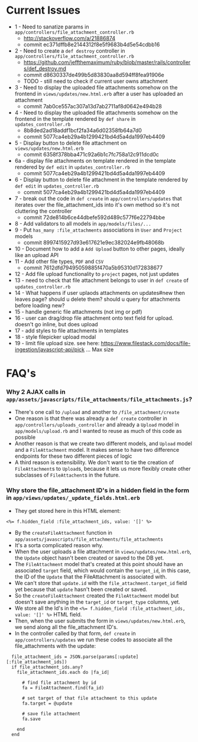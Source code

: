 # Current Issues

- 1 - Need to sanatize params in `app/controllers/file_attachment_controller.rb`
  + http://stackoverflow.com/a/21886874
  + commit ec371dffb8e2144312f8e5f9683b4d5e54cdbb16
- 2 - Need to create a `def destroy` controller in `app/controllers/file_attachment_controller.rb`
  + https://github.com/jeffthemaximum/ruby/blob/master/rails/controllers/def_destroy.md
  + commit d8630337de499b5d83830aa8d594ff8fea91906e
  + TODO - still need to check if current user owns attachment
- 3 - Need to display the uploaded file attachments somehow on the frontend in `views/updates/new.html.erb` after a user has uploaded an attachment
  + commit 7ab0ce557ac307a13d7ab2711af8d0642e494b28
- 4 - Need to display the uploaded file attachments somehow on the frontend in the template rendered by `def share` in `updates_controller.rb`
  + 8b8ded2ad18addf1bcf2fa34a6d02358fb64a7d0
  + commit 5077ca4eb29a4b1299421bd4d5a4da1997eb4409
- 5 - Display button to delete file attachment on `views/updates/new.html.erb`
  + commit 6358f378bba471c92a6b1c7fc758a12c911dcd0c
- 6a - display file attachments on template rendered in the template rendered by `def edit` in `updates_controller.rb`
  + commit 5077ca4eb29a4b1299421bd4d5a4da1997eb4409
- 6 - Display button to delete file attachment in the template rendered by `def edit` in `updates_controller.rb`
  + commit 5077ca4eb29a4b1299421bd4d5a4da1997eb4409
- 7 - break out the code in `def create` in `app/controllers/updates` that iterates over the file_attachment_ids into it's own method so it's not cluttering the controller
  + commit 72de814b6ce44dbefe592d489c577f6e22794bbe
- 8 - Add validators to all models in `app/models/files/...`
- 9 - Put `has_many :file_attachments` associations in `User` and `Project` models
  + commit 8997415927d93e617621e9ec382024e9fb48068b
- 10 - Document how to add a `Add Upload` button to other pages, ideally like an upload API
- 11 - Add other file types, `PDF` and `CSV`
  + commit 7612dfd79495059885f470a5b95310d172838677
- 12 - Add file upload functionality to `project` pages, not just updates
- 13 - need to check that file attachment belongs to user in `def create` of `updates_controller.rb`
- 14 - What happens if user uplaods attachments on updates#new then leaves page? should u delete them? should u query for attachments before loading new?
- 15 - handle generic file attachments (not img or pdf)
- 16 - user can drag/drop file attachment onto text field for upload. doesn't go inline, but does upload
- 17 - add styles to file attachments in templates
- 18 - style filepicker upload modal
- 19 - limit file upload size. see here: https://www.filestack.com/docs/file-ingestion/javascript-api/pick ... Max size

# FAQ's

### Why 2 AJAX calls in `app/assets/javascripts/file_attachments/file_attachments.js`?

- There's one call to `/upload` and another to `/file_attachment/create`
- One reason is that there was already a `def create` controller in `app/controllers/uploads_controller` and already a `Upload` model in `app/models/upload.rb` and I wanted to reuse as much of this code as possible
- Another reason is that we create two different models, and `Upload` model and a `FileAttachment` model. It makes sense to have two difference endpoints for these two different pieces of logic
- A third reason is extensibility. We don't want to tie the creation of `FileAttachment`s to `Upload`s, because it lets us more flexibly create other subclasses of `FileAttachent`s in the future.

### Why store the file_attachment ID's in a hidden field in the form in `app/views/updates/_update_fields.html.erb`

- They get stored here in this HTML element:
```
<%= f.hidden_field :file_attachment_ids, value: '[]' %>
```
- By the `createFileAttachment` function in `app/assets/javascripts/file_attachments/file_attachments`
- It's a sorta complicated reason why.
- When the user uploads a file attachment in `views/updates/new.html.erb`, the `Update` object hasn't been created or saved to the DB yet.
- The `FileAttachment` model that's created at this point should have an associated `target` field, which would contain the `target_id`, in this case, the ID of the `Update` that the FileAttachment is associated with.
- We can't store that `update.id` with the `file_attachment.target_id` field yet because that `update` hasn't been created or saved.
- So the `createFileAttachment` created the `FileAttachment` model but doesn't save anything in the `target_id` or `target_type` columns, yet.
- We store all the Id's in the `<%= f.hidden_field :file_attachment_ids, value: '[]' %>` HTML field.
- Then, when the user submits the form in `views/updates/new.html.erb`, we send along all the file_attachment ID's.
- In the controller called by that form, `def create` in `app/controllers/updates` we run these codes to associate all the file_attachments with the update:

```
  file_attachment_ids = JSON.parse(params[:update][:file_attachment_ids])
  if file_attachment_ids.any?
    file_attachment_ids.each do |fa_id|

      # find file attachment by id
      fa = FileAttachment.find(fa_id)

      # set target of that file attachment to this update
      fa.target = @update

      # save file attachment
      fa.save

    end
  end
```

